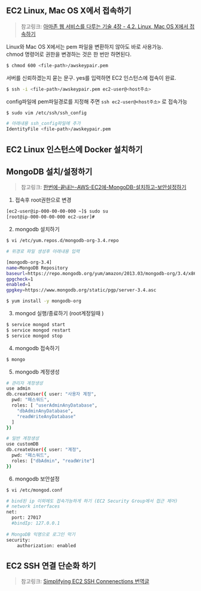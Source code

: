 ## EC2 Linux, Mac OS X에서 접속하기

> 참고링크:  [아마존 웹 서비스를 다루는 기술 4장 - 4.2. Linux, Mac OS X에서 접속하기](http://pyrasis.com/book/TheArtOfAmazonWebServices/Chapter04/04/02) 

Linux와 Mac OS X에서는 pem 파일을 변환하지 않아도 바로 사용가능.<br> chmod 명령어로 권한을 변경하는 것은 한 번만 하면된다. 

```bash
$ chmod 600 <file-path>/awskeypair.pem
```

서버를 신뢰하겠는지 묻는 문구. yes를 입력하면 EC2 인스턴스에 접속이 완료.

```bash
$ ssh -i <file-path>/awskeypair.pem ec2-user@<host주소>
```

 config파일에 pem파일경로를 지정해 주면 ``` ssh ec2-user@<host주소> ``` 로 접속가능

```bash
$ sudo vim /etc/ssh/ssh_config
```

```bash
# 아래내용 ssh_config파일에 추가
IdentityFile <file-path>/awskeypair.pem
```



## EC2 Linux 인스턴스에 Docker 설치하기 





## MongoDB 설치/설정하기

> 참고링크: [한번에-끝내는-AWS-EC2에-MongoDB-설치하고-보안설정하기](http://chichi.space/2017/05/12/%ED%95%9C%EB%B2%88%EC%97%90-%EB%81%9D%EB%82%B4%EB%8A%94-AWS-EC2%EC%97%90-MongoDB-%EC%84%A4%EC%B9%98%ED%95%98%EA%B3%A0-%EB%B3%B4%EC%95%88%EC%84%A4%EC%A0%95%ED%95%98%EA%B8%B0/)

1. 접속후 root권한으로 변경

```bash
[ec2-user@ip-000-00-00-000 ~]$ sudo su
[root@ip-000-00-00-000 ec2-user]#
```

2. mongodb 설치하기

```bash
$ vi /etc/yum.repos.d/mongodb-org-3.4.repo

# 위경로 파일 생성후 아래내용 입력

[mongodb-org-3.4]
name=MongoDB Repository
baseurl=https://repo.mongodb.org/yum/amazon/2013.03/mongodb-org/3.4/x86_64/
gpgcheck=1
enabled=1
gpgkey=https://www.mongodb.org/static/pgp/server-3.4.asc
```

```bash
$ yum install -y mongodb-org
```

3. mongod 실행/종료하기 (root계정일때 )

```bash
$ service mongod start
$ service mongod restart
$ service mongod stop
```

4. mongodb 접속하기

```bash
$ mongo
```

5. mongodb 계정생성

```bash
# 관리자 계정생성
use admin
db.createUser({ user: "사용자 계정",
  pwd: "패스워드",
  roles: [ "userAdminAnyDatabase",
    "dbAdminAnyDatabase",
    "readWriteAnyDatabase"
  ]
})

# 일반 계정생성
use customDB
db.createUser({ user: "계정",
  pwd: "패스워드",
  roles: ["dbAdmin", "readWrite"]
})
```

6. mongodb 보안설정

```bash
$ vi /etc/mongod.conf
```

```bash
# bind된 ip 이외에도 접속가능하게 하기 (EC2 Security Group에서 접근 제어)
# network interfaces
net:
  port: 27017
  #bindIp: 127.0.0.1  
  
# MongoDB 익명으로 로그인 막기
security:
    authorization: enabled

```


## EC2 SSH 연결 단순화 하기

> 참고링크: [Simplifying EC2 SSH Connenections 번역글](https://charsyam.wordpress.com/2011/12/08/발-번역-ec2-ssh-연결-단순화-하기/)

